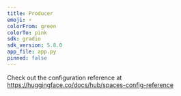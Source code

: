 ```yaml
---
title: Producer
emoji: ⚡
colorFrom: green
colorTo: pink
sdk: gradio
sdk_version: 5.8.0
app_file: app.py
pinned: false
---
```


Check out the configuration reference at https://huggingface.co/docs/hub/spaces-config-reference
